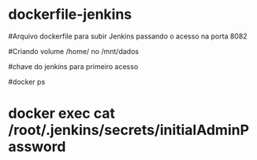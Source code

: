 # dockerfile-jenkins

#Arquivo dockerfile para subir Jenkins passando o acesso na porta 8082

#Criando volume /home/ no /mnt/dados

#chave do jenkins para primeiro acesso

#docker ps

# docker exec <container-id> cat /root/.jenkins/secrets/initialAdminPassword
